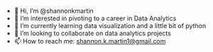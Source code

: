 - 👋 Hi, I’m @shannonkmartin
- 👀 I’m interested in pivoting to a career in Data Analytics
- 🌱 I’m currently learning data visualization and a little bit of python
- 💞️ I’m looking to collaborate on data analytics projects
- 📫 How to reach me: shannon.k.martin1@gmail.com

<!---
shannonkmartin/shannonkmartin is a ✨ special ✨ repository because its `README.md` (this file) appears on your GitHub profile.
You can click the Preview link to take a look at your changes.
--->
